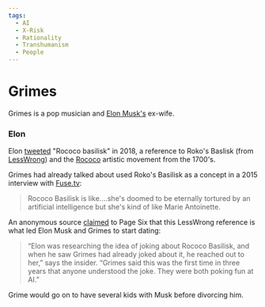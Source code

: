 ```yaml
---
tags:
  - AI
  - X-Risk
  - Rationality
  - Transhumanism
  - People
---
```

# Grimes

Grimes is a pop musician and [Elon Musk's](@elonmusk.md) ex-wife.

### Elon

Elon [tweeted](https://twitter.com/elonmusk/status/993572598381514753) "Rococo basilisk" in 2018, a reference to Roko's Baslisk (from [LessWrong](LessWrong.md)) and the [Rococo](https://en.wikipedia.org/wiki/Rococo) artistic movement from the 1700's.

Grimes had already talked about used Roko's Basilisk as a concept in a 2015 interview with [Fuse.tv](https://www.fuse.tv/videos/2015/12/grimes-fuse-first-interview-flesh-without-blood):
>Rococo Basilisk is like....she's doomed to be eternally tortured by an artificial intelligence but she's kind of like Marie Antoinette.

An anonymous source [claimed](https://pagesix.com/2018/05/07/elon-musk-quietly-dating-musician-grimes/) to Page Six that this LessWrong reference is what led Elon Musk and Grimes to start dating:
>“Elon was researching the idea of joking about Rococo Basilisk, and when he saw Grimes had already joked about it, he reached out to her,” says the insider. “Grimes said this was the first time in three years that anyone understood the joke. They were both poking fun at AI.”

Grime would go on to have several kids with Musk before divorcing him.